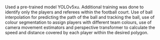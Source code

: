  Used a pre-trained model YOLOv5xu. Additional training was done to identify only the players and referees within the football court. Use of ball interpolation for predicting the path of the ball and tracking the ball, use of colour segmentation to assign players with different team colours, use of camera movement estimators and perspective transformer to calculate the speed and distance covered by each player within the desired polygon.
